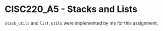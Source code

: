 # CISC220_A5 - Stacks and Lists

`stack_utils` and `list_utils` were implemented by me for this assignment.
